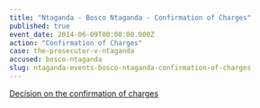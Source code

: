 ```yaml
---
title: "Ntaganda - Bosco Ntaganda - Confirmation of Charges"
published: true
event_date: 2014-06-09T00:00:00.000Z
action: "Confirmation of Charges"
case: the-prosecutor-v-ntaganda
accused: bosco-ntaganda
slug: ntaganda-events-bosco-ntaganda-confirmation-of-charges
---
```


[Decision on the confirmation of charges](http://www.icc-cpi.int/iccdocs/doc/doc1783301.pdf)

